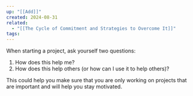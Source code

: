 ```yaml
---
up: "[[Add]]"
created: 2024-08-31
related:
  - "[[The Cycle of Commitment and Strategies to Overcome It]]"
tags:
---
```


When starting a project, ask yourself two questions:
1. How does this help me?
2. How does this help others (or how can I use it to help others)?

This could help you make sure that you are only working on projects that are important and will help you stay motivated. 